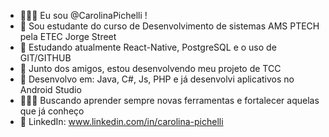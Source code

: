 - 🙋🏼‍♀️ Eu sou @CarolinaPichelli !
- 📖 Sou estudante do curso de Desenvolvimento de sistemas AMS PTECH pela ETEC Jorge Street
- 🌱 Estudando atualmente React-Native, PostgreSQL e o uso de GIT/GITHUB 
- 👥 Junto dos amigos, estou desenvolvendo meu projeto de TCC
- 🧠 Desenvolvo em: Java, C#, Js, PHP e já desenvolvi aplicativos no Android Studio
- 👩🏼‍💻 Buscando aprender sempre novas ferramentas e fortalecer aquelas que já conheço
- 🔗 LinkedIn: www.linkedin.com/in/carolina-pichelli
